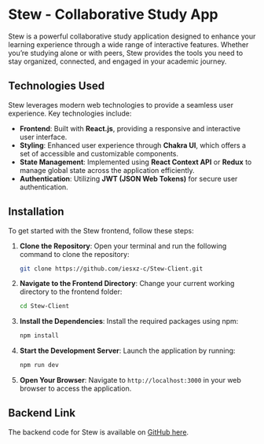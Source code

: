 # Stew - Collaborative Study App

Stew is a powerful collaborative study application designed to enhance your learning experience through a wide range of interactive features. Whether you’re studying alone or with peers, Stew provides the tools you need to stay organized, connected, and engaged in your academic journey.

## Technologies Used

Stew leverages modern web technologies to provide a seamless user experience. Key technologies include:

- **Frontend**: Built with **React.js**, providing a responsive and interactive user interface.
- **Styling**: Enhanced user experience through **Chakra UI**, which offers a set of accessible and customizable components.
- **State Management**: Implemented using **React Context API** or **Redux** to manage global state across the application efficiently.
- **Authentication**: Utilizing **JWT (JSON Web Tokens)** for secure user authentication.

## Installation

To get started with the Stew frontend, follow these steps:

1. **Clone the Repository**:
   Open your terminal and run the following command to clone the repository:
   ```bash
   git clone https://github.com/iesxz-c/Stew-Client.git
   ```

2. **Navigate to the Frontend Directory**:
   Change your current working directory to the frontend folder:
   ```bash
   cd Stew-Client
   ```

3. **Install the Dependencies**:
   Install the required packages using npm:
   ```bash
   npm install
   ```

4. **Start the Development Server**:
   Launch the application by running:
   ```bash
   npm run dev
   ```

5. **Open Your Browser**:
   Navigate to `http://localhost:3000` in your web browser to access the application.

## Backend Link

The backend code for Stew is available on [GitHub here](https://github.com/iesxz-c/Stew-Server).
